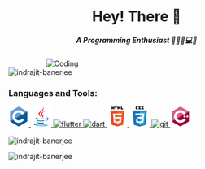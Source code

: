 ###
<h1 align="center"> Hey! There 👋</h1>
<h5 align="center">A Programming Enthusiast 🚶🏻‍♂️💻🤖</h5>

<img align="right" alt="Coding" width="430" src="https://user-images.githubusercontent.com/59779635/122485459-95f89c00-cff4-11eb-8ea9-697b7ff31830.gif" />


<p align="left"> <img src="https://komarev.com/ghpvc/?username=indrajit-banerjee&label=Profile%20views&color=0e75b6&style=flat" alt="indrajit-banerjee" /> </p>


<h3 align="left">Languages and Tools:</h3>
<p align="left"> <a href="https://www.cprogramming.com/" target="_blank"> <img src="https://raw.githubusercontent.com/devicons/devicon/master/icons/c/c-original.svg" alt="c" width="40" height="40"/> </a> <a href="https://www.java.com" target="_blank"> <img src="https://raw.githubusercontent.com/devicons/devicon/master/icons/java/java-original.svg" alt="java" width="40" height="40"/> </a> <a href="https://flutter.dev" target="_blank"> <img src="https://www.vectorlogo.zone/logos/flutterio/flutterio-icon.svg" alt="flutter" width="40" height="40"/> </a> <a href="https://dart.dev" target="_blank"> <img src="https://www.vectorlogo.zone/logos/dartlang/dartlang-icon.svg" alt="dart" width="40" height="40"/> </a> <a href="https://www.w3.org/html/" target="_blank"> <img src="https://raw.githubusercontent.com/devicons/devicon/master/icons/html5/html5-original-wordmark.svg" alt="html5" width="40" height="40"/> </a> <a href="https://www.w3schools.com/css/" target="_blank"> <img src="https://raw.githubusercontent.com/devicons/devicon/master/icons/css3/css3-original-wordmark.svg" alt="css3" width="40" height="40"/> </a>  <a href="https://git-scm.com/" target="_blank"> <img src="https://www.vectorlogo.zone/logos/git-scm/git-scm-icon.svg" alt="git" width="40" height="40"/> </a>  <a href="https://www.w3schools.com/cpp/" target="_blank"> <img src="https://raw.githubusercontent.com/devicons/devicon/master/icons/cplusplus/cplusplus-original.svg" alt="cplusplus" width="40" height="40"/> </a>  </p>

<p><img align="center" src="https://github-readme-stats.vercel.app/api/top-langs?username=indrajit-banerjee&show_icons=true&locale=en&layout=compact" alt="indrajit-banerjee" /></p>

<p>&nbsp;<img align="left" src="https://github-readme-stats.vercel.app/api?username=indrajit-banerjee&show_icons=true&locale=en" alt="indrajit-banerjee" /></p>


<!--
**Indrajit-Banerjee/Indrajit-Banerjee** is a ✨ _special_ ✨ repository because its `README.md` (this file) appears on your GitHub profile.

Here are some ideas to get you started:

- 🔭 I’m currently working on ...
- 🌱 I’m currently learning ...
- 👯 I’m looking to collaborate on ...
- 🤔 I’m looking for help with ...
- 💬 Ask me about ...
- 📫 How to reach me: ...
- 😄 Pronouns: ...
- ⚡ Fun fact: ...
-->
